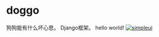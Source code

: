# doggo
狗狗能有什么坏心思。
Django框架。
hello world!
[![simpleui](https://img.shields.io/badge/developing%20with-Simpleui-2077ff.svg)](https://github.com/newpanjing/simpleui)